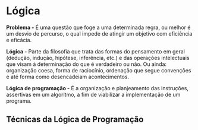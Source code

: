 # Lógica

**Problema -** É uma questão que foge a uma determinada regra, ou melhor é um desvio de percurso, o qual impede de atingir um objetivo com eficiência e eficácia.

**Lógica -** Parte da filosofia que trata das formas do pensamento em geral (dedução, indução, hipótese, inferência, etc.) e das operações intelectuais que visam à determinação do que é verdadeiro ou não. Ou ainda: organização coesa, forma de raciocínio, ordenação que segue convenções e até forma como desencadeiam acontecimentos.

**Lógica de programação -** É a organização e planjeamento das instruções, assertivas em um algoritmo, a fim de viabilizar a implementação de um programa.

## Técnicas da Lógica de Programação